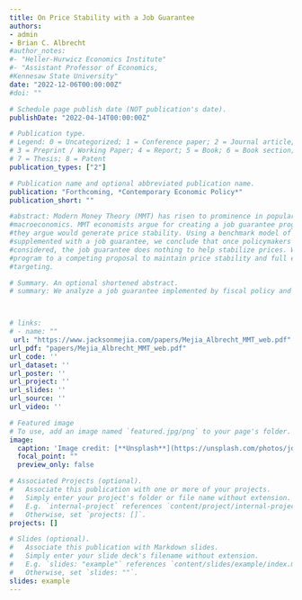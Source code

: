 ```yaml
---
title: On Price Stability with a Job Guarantee
authors:
- admin
- Brian C. Albrecht
#author_notes:
#- "Heller-Hurwicz Economics Institute"
#- "Assistant Professor of Economics,
#Kennesaw State University"
date: "2022-12-06T00:00:00Z"
#doi: ""

# Schedule page publish date (NOT publication's date).
publishDate: "2022-04-14T00:00:00Z"

# Publication type.
# Legend: 0 = Uncategorized; 1 = Conference paper; 2 = Journal article;
# 3 = Preprint / Working Paper; 4 = Report; 5 = Book; 6 = Book section;
# 7 = Thesis; 8 = Patent
publication_types: ["2"]

# Publication name and optional abbreviated publication name.
publication: "Forthcoming, *Contemporary Economic Policy*"
publication_short: ""

#abstract: Modern Money Theory (MMT) has risen to prominence in popular policy debates within
#macroeconomics. MMT economists argue for creating a job guarantee program, which
#they argue would generate price stability. Using a benchmark model of time consistency
#supplemented with a job guarantee, we conclude that once policymakers’ incentives are
#considered, the job guarantee does nothing to help stabilize prices. We compare this
#program to a competing proposal to maintain price stability and full employment, NGDP
#targeting.

# Summary. An optional shortened abstract.
# summary: We analyze a job guarantee implemented by fiscal policy and find that an inflation bias would emerge. We compare this to a similar proposal, a labor standard under monetary policy, and find that the labor standard would be a superior rule for monetary and price stability.



# links:
# - name: ""
 url: "https://www.jacksonmejia.com/papers/Mejia_Albrecht_MMT_web.pdf"
url_pdf: "papers/Mejia_Albrecht_MMT_web.pdf"
url_code: ''
url_dataset: ''
url_poster: ''
url_project: ''
url_slides: ''
url_source: ''
url_video: ''

# Featured image
# To use, add an image named `featured.jpg/png` to your page's folder. 
image:
  caption: 'Image credit: [**Unsplash**](https://unsplash.com/photos/jdD8gXaTZsc)'
  focal_point: ""
  preview_only: false

# Associated Projects (optional).
#   Associate this publication with one or more of your projects.
#   Simply enter your project's folder or file name without extension.
#   E.g. `internal-project` references `content/project/internal-project/index.md`.
#   Otherwise, set `projects: []`.
projects: []

# Slides (optional).
#   Associate this publication with Markdown slides.
#   Simply enter your slide deck's filename without extension.
#   E.g. `slides: "example"` references `content/slides/example/index.md`.
#   Otherwise, set `slides: ""`.
slides: example
---
```

